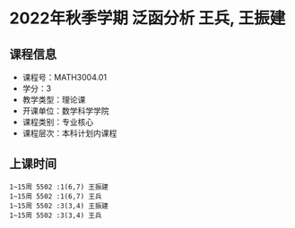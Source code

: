 # 2022年秋季学期 泛函分析 王兵, 王振建






## 课程信息

- 课程号：MATH3004.01
- 学分：3
- 教学类型：理论课
- 开课单位：数学科学学院
- 课程类别：专业核心
- 课程层次：本科计划内课程

## 上课时间

```
1~15周 5502 :1(6,7) 王振建
1~15周 5502 :1(6,7) 王兵
1~15周 5502 :3(3,4) 王振建
1~15周 5502 :3(3,4) 王兵
```

